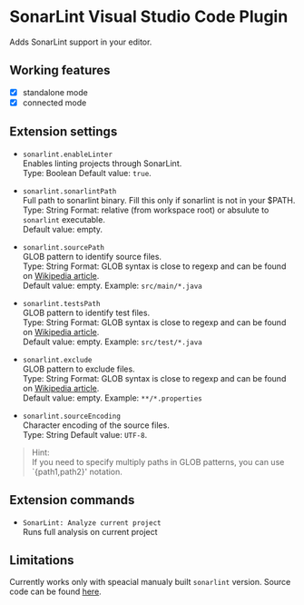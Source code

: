 # SonarLint Visual Studio Code Plugin

Adds SonarLint support in your editor.

## Working features

* [x] standalone mode
* [x] connected mode

## Extension settings

* `sonarlint.enableLinter`  
Enables linting projects through SonarLint.  
Type: Boolean
Default value: `true`.

* `sonarlint.sonarlintPath`  
Full path to sonarlint binary. Fill this only if sonarlint is not in your $PATH.  
Type: String
Format: relative (from workspace root) or absulute to `sonarlint` executable.  
Default value: empty.

* `sonarlint.sourcePath`  
GLOB pattern to identify source files.  
Type: String
Format: GLOB syntax is close to regexp and can be found on [Wikipedia article](https://en.wikipedia.org/wiki/Glob_(programming)).  
Default value: empty.
Example: `src/main/*.java`

* `sonarlint.testsPath`  
GLOB pattern to identify test files.  
Type: String
Format: GLOB syntax is close to regexp and can be found on [Wikipedia article](https://en.wikipedia.org/wiki/Glob_(programming)).  
Default value: empty.
Example: `src/test/*.java`

* `sonarlint.exclude`  
GLOB pattern to exclude files.  
Type: String
Format: GLOB syntax is close to regexp and can be found on [Wikipedia article](https://en.wikipedia.org/wiki/Glob_(programming)).  
Default value: empty.
Example: `**/*.properties`

* `sonarlint.sourceEncoding`  
Character encoding of the source files.  
Type: String
Default value: `UTF-8`.

> Hint:  
If you need to specify multiply paths in GLOB patterns, you can use `{path1,path2}' notation.

## Extension commands

* `SonarLint: Analyze current project`  
Runs full analysis on current project

## Limitations

Currently works only with speacial manualy built `sonarlint` version. Source code can be found [here](https://github.com/nixel2007/sonarlint-cli/tree/feature/console-analysis).
